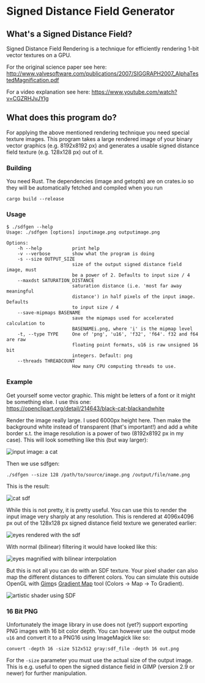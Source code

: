 # Signed Distance Field Generator

## What's a Signed Distance Field?

Signed Distance Field Rendering is a technique for efficiently rendering 1-bit vector textures on a GPU.

For the original science paper see here: http://www.valvesoftware.com/publications/2007/SIGGRAPH2007_AlphaTestedMagnification.pdf

For a video explanation see here: https://www.youtube.com/watch?v=CGZRHJvJYIg

## What does this program do?

For applying the above mentioned rendering technique you need special texture images. This program takes a large rendered image of your binary vector graphics (e.g. 8192x8192 px) and generates a usable signed distance field texture (e.g. 128x128 px) out of it.

### Building

You need Rust. The dependencies (image and getopts) are on crates.io so they will be automatically fetched and compiled when you run

	cargo build --release

### Usage

	$ ./sdfgen --help
	Usage: ./sdfgen [options] inputimage.png outputimage.png

	Options:
		-h --help           print help
		-v --verbose        show what the program is doing
		-s --size OUTPUT_SIZE
		                    size of the output signed distance field image, must
		                    be a power of 2. Defaults to input size / 4
		--maxdst SATURATION_DISTANCE
		                    saturation distance (i.e. 'most far away meaningful
		                    distance') in half pixels of the input image. Defaults
		                    to input size / 4
		--save-mipmaps BASENAME
		                    save the mipmaps used for accelerated calculation to
		                    BASENAMEi.png, where 'i' is the mipmap level
		-t, --type TYPE     One of 'png', 'u16', 'f32', 'f64'. f32 and f64 are raw
		                    floating point formats, u16 is raw unsigned 16 bit
		                    integers. Default: png
		--threads THREADCOUNT
		                    How many CPU computing threads to use.

### Example

Get yourself some vector graphic. This might be letters of a font or it might be something else. I use this one: https://openclipart.org/detail/214643/black-cat-blackandwhite

Render the image really large. I used 6000px height here. Then make the background white instead of transparent (that's important!) and add a white border s.t. the image resolution is a power of two (8192x8192 px in my case). This will look something like this (but way larger):

![input image: a cat](http://cberhard.de/github/sdfgen/cat256.png)

Then we use sdfgen:

	./sdfgen --size 128 /path/to/source/image.png /output/file/name.png

This is the result:

![cat sdf](http://cberhard.de/github/sdfgen/catsdf.png)

While this is not pretty, it is pretty useful. You can use this to render the input image very sharply at any resolution. This is rendered at 4096x4096 px out of the 128x128 px signed distance field texture we generated earlier:

![eyes rendered with the sdf](http://cberhard.de/github/sdfgen/eyessdf.png)

With normal (bilinear) filtering it would have looked like this:

![eyes magnified with bilinear interpolation](http://cberhard.de/github/sdfgen/eyes.png)

But this is not all you can do with an SDF texture. Your pixel shader can also map the different distances to different colors. You can simulate this outside OpenGL with [Gimp](http://en.wikipedia.org/wiki/GIMP)s [Gradient Map](http://docs.gimp.org/en/plug-in-gradmap.html) tool (Colors -> Map -> To Gradient).

![artistic shader using SDF](http://cberhard.de/github/sdfgen/catsdfarts.jpg)

### 16 Bit PNG

Unfortunately the image library in use does not (yet?) support exporting PNG images with 16 bit color depth.
You can however use the output mode `u16` and convert it to a PNG16 using ImageMagick like so:

    convert -depth 16 -size 512x512 gray:sdf_file -depth 16 out.png

For the `-size` parameter you must use the actual size of the output image.
This is e.g. useful to open the signed distance field in GIMP (version 2.9 or newer) for further manipulation.
